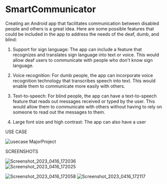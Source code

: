 # SmartCommunicator

Creating an Android app that facilitates communication between disabled people and others is a great idea. Here are some possible features that could be included in the app to address the needs of the deaf, dumb, and blind:

1. Support for sign language: The app can include a feature that recognizes and translates sign language into text or voice. This would allow deaf users to communicate with people who don't know sign language.

2. Voice recognition: For dumb people, the app can incorporate voice recognition technology that transcribes speech into text. This would enable them to communicate more easily with others.

3. Text-to-speech: For blind people, the app can have a text-to-speech feature that reads out messages received or typed by the user. This would allow them to communicate with others without having to rely on someone to read out the messages to them.

4. Large font size and high contrast: The app can also have a user



USE CASE

![usecase MajorProject](https://user-images.githubusercontent.com/66671284/232307723-0f7cd4c4-0f38-4d99-9c0d-5080defe5caa.png)

SCREENSHOTS

![Screenshot_2023_0416_172036](https://user-images.githubusercontent.com/66671284/232308053-f8bc2da2-9efb-4614-a66b-7449599bdcd6.jpg)  
![Screenshot_2023_0416_172025](https://user-images.githubusercontent.com/66671284/232308057-48db36cb-1bef-4ff7-801c-efcfd0b4bffb.jpg)

![Screenshot_2023_0416_172058](https://user-images.githubusercontent.com/66671284/232308064-076eedb6-b262-4e0b-96a7-0eecc0d084e9.jpg)
![Screenshot_2023_0416_172117](https://user-images.githubusercontent.com/66671284/232308069-327abab1-ecbc-4335-bf6e-556434f1fa9a.jpg)
